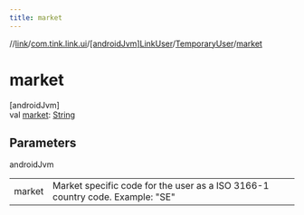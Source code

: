 ```yaml
---
title: market
---
```

//[link](../../../../index.html)/[com.tink.link.ui](../../index.html)/[[androidJvm]LinkUser](../index.html)/[TemporaryUser](index.html)/[market](market.html)



# market



[androidJvm]\
val [market](market.html): [String](https://kotlinlang.org/api/latest/jvm/stdlib/kotlin/-string/index.html)



## Parameters


androidJvm

| | |
|---|---|
| market | Market specific code for the user as a ISO 3166-1 country code. Example: &quot;SE&quot; |




